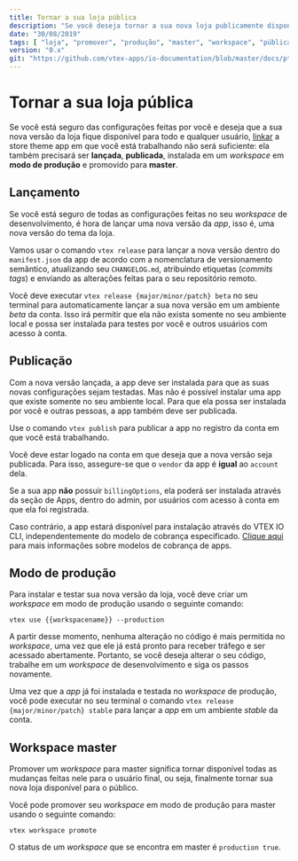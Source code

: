 ```yaml
---
title: Tornar a sua loja pública
description: "Se você deseja tornar a sua nova loja publicamente disponível, linká-la não será suficiente. Aprenda nesta recipe o passo a passo para fazer com que as suas novas configurações finalmente sejam disponibilizadas ao usuário final."
date: "30/08/2019"
tags: [ "loja", "promover", "produção", "master", "workspace", "pública", "disponível", "usuário-final", "lançar", "versão", "modo-de-produção"]
version: "0.x"
git: "https://github.com/vtex-apps/io-documentation/blob/master/docs/pt/Recipes/store/TornarASuaLojaPublica.md"
---
```


# Tornar a sua loja pública
 
Se você está seguro das configurações feitas por você e deseja que a sua nova versão da loja fique disponível para todo e qualquer usuário, [linkar](*link*) a store theme app em que você está trabalhando não será suficiente: ela também precisará ser **lançada**, **publicada**, instalada em um *workspace* em **modo de produção** e promovido para **master**.
 
## Lançamento
 
Se você está seguro de todas as configurações feitas no seu *workspace* de desenvolvimento, é hora de lançar uma nova versão da *app*, isso é, uma nova versão do tema da loja.
 
Vamos usar o comando `vtex release` para lançar a nova versão dentro do `manifest.json`  da app de acordo com a nomenclatura de versionamento semântico, atualizando seu `CHANGELOG.md`, atribuindo etiquetas (*commits tags*) e enviando as alterações feitas para o seu repositório remoto.
 
Você deve executar `vtex release {major/minor/patch} beta` no seu terminal para automaticamente lançar a sua nova versão em um ambiente *beta* da conta. Isso irá permitir que ela não exista somente no seu ambiente local e possa ser instalada para testes por você e outros usuários com acesso à conta.

## Publicação

Com a nova versão lançada, a app deve ser instalada para que as suas novas configurações sejam testadas. Mas não é possível instalar uma app que existe somente no seu ambiente local. Para que ela possa ser instalada por você e outras pessoas, a app também deve ser publicada.

Use o comando `vtex publish` para publicar a app no registro da conta em que você está trabalhando.

<div class="alert alert-warning">
Você deve estar logado na conta em que deseja que a nova versão seja publicada. Para isso, assegure-se que o <code>vendor</code> da app é <b>igual</b> ao <code>account</code> dela.
</div>

Se a sua app **não** possuir `billingOptions`, ela poderá ser instalada através da seção de Apps, dentro do admin, por usuários com acesso à conta em que ela foi registrada.

Caso contrário, a app estará disponível para instalação através do VTEX IO CLI, independentemente do modelo de cobrança especificado. [Clique aqui](http://help.vtex.com/pt/tutorial/modelos-de-cobranca-de-apps) para mais informações sobre modelos de cobrança de apps.

## Modo de produção
 
Para instalar e testar sua nova versão da loja, você deve criar um *workspace* em modo de produção usando o seguinte comando:

```
vtex use {{workspacename}} --production

```

<div class="alert alert-warning">
A partir desse momento, nenhuma alteração no código é mais permitida no <i>workspace</i>, uma vez que ele já está pronto para receber tráfego e ser acessado abertamente. Portanto, se você deseja alterar o seu código, trabalhe em um <i>workspace</i> de desenvolvimento e siga os passos novamente. 
</div>

Uma vez que a *app* já foi instalada e testada no *workspace* de produção, você pode executar no seu terminal o comando `vtex release {major/minor/patch} stable` para lançar a *app* em um ambiente *stable* da conta. 
 
## Workspace master
 
Promover um *workspace* para master significa tornar disponível todas as mudanças feitas nele para o usuário final, ou seja, finalmente tornar sua nova loja disponível para o público.
 
Você pode promover seu *workspace* em modo de produção para master usando o seguinte comando:
 
`vtex workspace promote`
 
<div class="alert alert-info">
O status de um <i>workspace</i> que se encontra em master é <code>production true</code>.
</div>


